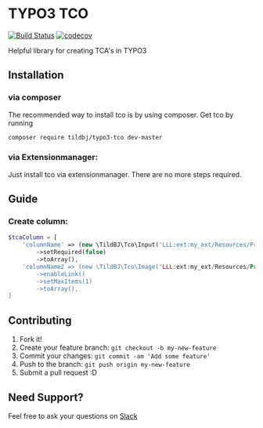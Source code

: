 # TYPO3 TCO
[![Build Status](https://travis-ci.org/TildBJ/typo3-tco.svg?branch=master)](https://travis-ci.org/TildBJ/typo3-tco)
[![codecov](https://codecov.io/gh/TildBJ/typo3-tco/branch/master/graph/badge.svg)](https://codecov.io/gh/TildBJ/typo3-tco)

Helpful library for creating TCA's in TYPO3

## Installation

### via composer

The recommended way to install tco is by using composer.
Get tco by running
```sh
composer require tildbj/typo3-tco dev-master
```

### via Extensionmanager:

Just install tco via extensionmanager. There are no more steps required.

## Guide

### Create column:

```php
$tcaColumn = [
    'columnName' => (new \TildBJ\Tco\Input('LLL:ext:my_ext/Resources/Private/Language/locallang_db.xlf:columnName'))
        ->setRequired(false)
        ->toArray(),
    'columnName2 => (new \TildBJ\Tco\Image('LLL:ext:my_ext/Resources/Private/Language/locallang_db.xlf:columnName2'))
        ->enableLink()
        ->setMaxItems(1)
        ->toArray(),
]
```

## Contributing

1. Fork it!
2. Create your feature branch: `git checkout -b my-new-feature`
3. Commit your changes: `git commit -am 'Add some feature'`
4. Push to the branch: `git push origin my-new-feature`
5. Submit a pull request :D

## Need Support?

Feel free to ask your questions on [Slack](https://typo3.slack.com/messages/C62CW8EJ0)